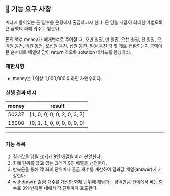 ## 🚀 기능 요구 사항

계좌에 들어있는 돈 일부를 은행에서 출금하고자 한다. 돈 담을 지갑이 최대한 가볍도록 큰 금액의 화폐 위주로 받는다.

돈의 액수 money가 매개변수로 주어질 때, 오만 원권, 만 원권, 오천 원권, 천 원권, 오백원 동전, 백원 동전, 오십원 동전, 십원 동전, 일원 동전 각 몇 개로 변환되는지 금액이 큰 순서대로 배열에 담아 return 하도록 solution 메서드를 완성하라.

### 제한사항

- money는 1 이상 1,000,000 이하인 자연수이다.

### 실행 결과 예시

| money | result                      |
| ----- | --------------------------- |
| 50237 | [1, 0, 0, 0, 0, 2, 0, 3, 7] |
| 15000 | [0, 1, 1, 0, 0, 0, 0, 0, 0] |

<hr>

### 기능 목록

1. 결과값을 담을 크기가 9인 배열을 미리 선언한다.
2. 화폐 단위를 담고 있는 크기가 9인 배열을 선언한다.
3. 반복문을 통해 각 화폐 단위마다 출금 개수를 계산하여 결과값 배열(answer)에 저장한다.
4. withdraw(): 출금 개수를 계산한 화폐 단위에 해당하는 금액만큼 잔액에서 빼는 함수로 3의 반복문 내에서 각 단위마다 호출한다.

